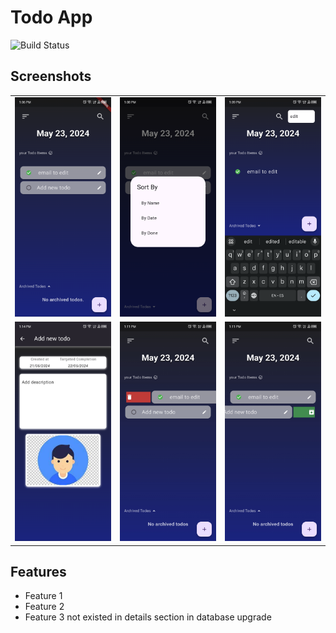 # Todo App

![Build Status](https://github.com/your-username/your-repo-name/actions/workflows/ci.yml/badge.svg)

## Screenshots

<table>
  <tr>
    <td><img src="screenshots/homepage.png" alt="Screen1" width="200"/></td>
    <td><img src="screenshots/sort.png" alt="Screen2" width="200"/></td>
    <td><img src="screenshots/search.png" alt="Screen2" width="200"/></td>
  </tr>
  <tr>
    <td><img src="screenshots/description.png" alt="Screen2" width="200"/></td>
    <td><img src="screenshots/ss1.jpg" alt="Screen2" width="200"/></td>
    <td><img src="screenshots/ss2.jpg" alt="Screen2" width="200"/></td>
  </tr>
</table>

## Features

- Feature 1
- Feature 2
- Feature 3
  not existed in details section in database upgrade